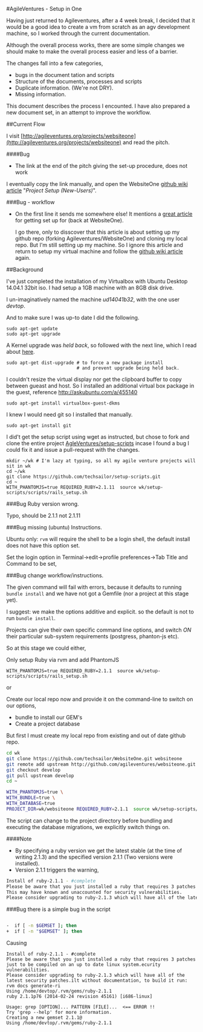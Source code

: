 #AgileVentures - Setup in One

Having just returned to Agileventures, after a 4 week break, I decided that
it would be a good idea to create a vm from scratch as an agv development machine, so
I worked through the current documentation.

Although the overall process works, there are some simple changes we should make
to make the overall process easier and less of a barrier.

The changes fall into a few categories,

 - bugs in the document tation and scripts
 - Structure of the documents, processes and scripts
 - Duplicate information. (We're not DRY).
 - Missing information.

This document describes the process I encounted. I have also prepared 
a new document set, in an attempt to improve the workflow.

##Current Flow

I visit [http://agileventures.org/projects/websiteone](http://agileventures.org/projects/websiteone) 
and read the pitch.

####Bug

* The link at the end of the pitch giving the set-up procedure, does not work

I eventually copy the link manually, and open the WebsiteOne 
[github wiki article][wsowiki] "*Project Setup (New-Users)*".

[wsowiki]: <https://github.com/AgileVentures/WebsiteOne/wiki/Project-Setup-%28New-Users%29>

###Bug - workflow

* On the first line it sends me somewhere else! It mentions a [great article](http://www.agileventures.org/articles/project-setup-new-users) for getting set up for 
  (back at WebsiteOne).

  I go there, only to disscover that this article is about setting up my github repo (forking Agileventures/WebsiteOne) 
  and cloning my local repo. But I'm still setting up my machine. So I ignore this article and 
  return to setup my virtual machine and follow the [github wiki article][wsowiki] again.

##Background

I've just completed the installation of my Virtualbox with Ubuntu Desktop 14.04.1 32bit iso.
I had setup a 1GB machine with an 8GB disk drive.

I un-imaginatively named the machine *ud14041b32*, with the one user *devtop*.

And to make sure I was up-to date I did the following.

    sudo apt-get update
    sudo apt-get upgrade      
    
A Kernel upgrade was *held back*, so followed with the next line, which I read about [here](http://ubuntuforums.org/showthread.php?t=914157).
    
    sudo apt-get dist-upgrade # to force a new package install 
                              # and prevent upgrade being held back.
    
I couldn't resize the virtual display nor get the clipboard buffer to copy between gueast and host.
So I installed an additional virtual box package in the guest, reference http://askubuntu.com/a/455140
    
    sudo apt-get install virtualbox-guest-dkms
    
I knew I would need git so I installed that manually.

    sudo apt-get install git

I did't get the setup script using wget as instructed, but chose to fork and clone the entire project  [AgleVentures/setup-scripts](https://github.com/AgileVentures/setup-scripts) incase I found a bug I could fix it and issue a pull-request with the changes.

    mkdir ~/wk # I'm lazy at typing, so all my agile venture projects will sit in wk 
    cd ~/wk
    git clone https://github.com/techsailor/setup-scripts.git
    cd ~
    WITH_PHANTOMJS=true REQUIRED_RUBY=2.1.11  source wk/setup-scripts/scripts/rails_setup.sh
  
###Bug Ruby version wrong.

Typo, should be 2.1.1 not 2.1.11

###Bug missing (ubuntu) Instructions.

Ubuntu only: `rvm` will require the shell to be a login shell, the default install does not have this option set.

Set the login option in Terminal->edit->profile preferences->Tab Title and Command to be set,

###Bug change workflow/instructions. 

The given command will fail with errors, because it defaults to running `bundle install` and we have not got a Gemfile (nor a project at this stage yet).

I suggest: we make the options additive and explicit. so the default is not to run `bundle install`.

Projects can give their own specific command line options, and switch *ON* their particular sub-system requirements (postgress, phanton-js etc).

So at this stage we could either,

Only setup Ruby via rvm and add PhantomJS

    WITH_PHANTOMJS=true REQUIRED_RUBY=2.1.1  source wk/setup-scripts/scripts/rails_setup.sh 

or

Create our local repo now and provide it on the command-line to switch on our options,

* bundle to install our GEM's
* Create a project database

But first I must create my local repo from existing and out of date github repo.

```bash
cd wk
git clone https://github.com/techsailor/WebsiteOne.git websiteone
git remote add upstream http://github.com/agileventures/websiteone.git
git checkout develop
git pull upstream develop
cd ~

WITH_PHANTOMJS=true \
WITH_BUNDLE=true \
WITH_DATABASE=true
PROJECT_DIR=wk/websiteone REQUIRED_RUBY=2.1.1  source wk/setup-scripts/scripts/rails_setup.sh 

```

The script can change to the project directory before bundling 
and executing the database migrations, we explicitly switch things on.

####Note

* By specifying a ruby version we get the latest stable (at the time of writing 2.1.3) and the specified version 2.1.1 (Two versions were installed).
* Version 2.1.1 triggers the warning, 

```bash
Install of ruby-2.1.1 - #complete 
Please be aware that you just installed a ruby that requires 3 patches just to be compiled on an up to date linux system.
This may have known and unaccounted for security vulnerabilities.
Please consider upgrading to ruby-2.1.3 which will have all of the latest security patches.
```

###Bug there is a simple bug in the script

```bash

-  if [ -n $GEMSET ]; then
+  if [ -n "$GEMSET" ]; then

```

Causing 

```
Install of ruby-2.1.1 - #complete 
Please be aware that you just installed a ruby that requires 3 patches just to be compiled on an up to date linux system.ecurity vulnerabilities.
Please consider upgrading to ruby-2.1.3 which will have all of the latest security patches.ilt without documentation, to build it run: rvm docs generate-ri
Using /home/devtop/.rvm/gems/ruby-2.1.1
ruby 2.1.1p76 (2014-02-24 revision 45161) [i686-linux]

Usage: grep [OPTION]... PATTERN [FILE]...  <== ERROR !!
Try 'grep --help' for more information.
Creating a new gemset 2.1.1@
Using /home/devtop/.rvm/gems/ruby-2.1.1

```
